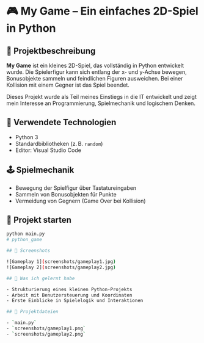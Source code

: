 # 🎮 My Game – Ein einfaches 2D-Spiel in Python

## 🧩 Projektbeschreibung

**My Game** ist ein kleines 2D-Spiel, das vollständig in Python entwickelt wurde. Die Spielerfigur kann sich entlang der x- und y-Achse bewegen, Bonusobjekte sammeln und feindlichen Figuren ausweichen. Bei einer Kollision mit einem Gegner ist das Spiel beendet.

Dieses Projekt wurde als Teil meines Einstiegs in die IT entwickelt und zeigt mein Interesse an Programmierung, Spielmechanik und logischem Denken.

## 🧰 Verwendete Technologien

- Python 3
- Standardbibliotheken (z. B. `random`)
- Editor: Visual Studio Code

## 🕹️ Spielmechanik

- Bewegung der Spielfigur über Tastatureingaben
- Sammeln von Bonusobjekten für Punkte
- Vermeidung von Gegnern (Game Over bei Kollision)

## 🚀 Projekt starten

```bash
python main.py
# python_game

## 📸 Screenshots

![Gameplay 1](screenshots/gameplay1.jpg)
![Gameplay 2](screenshots/gameplay2.jpg)

## 🎯 Was ich gelernt habe

- Strukturierung eines kleinen Python-Projekts  
- Arbeit mit Benutzersteuerung und Koordinaten  
- Erste Einblicke in Spielelogik und Interaktionen

## 🔗 Projektdateien

- `main.py`
- `screenshots/gameplay1.png`
- `screenshots/gameplay2.png`
